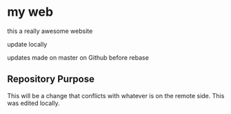 # my web
this a really awesome website

update locally

updates made on master on Github before rebase

## Repository Purpose

This will be a change that conflicts 
with whatever is on the remote side.
This was edited locally.
